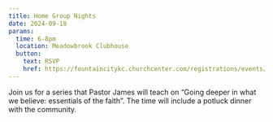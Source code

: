 ```yaml
---
title: Home Group Nights
date: 2024-09-18
params:
  time: 6-8pm
  location: Meadowbrook Clubhouse
  button:
    text: RSVP
    href: https://fountaincitykc.churchcenter.com/registrations/events/2501511
---
```


Join us for a series that Pastor James will teach on “Going deeper in what we believe: essentials of the faith”. The time will include a potluck dinner with the community.
